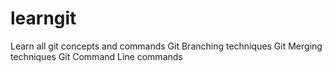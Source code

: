 # learngit
Learn all git concepts and commands
Git Branching techniques
Git Merging techniques
Git Command Line commands
